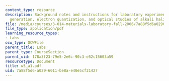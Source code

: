 ```yaml
---
content_type: resource
description: Background notes and instructions for laboratory experiments on X-ray
  generation, electron quantization, and optical studies of alkali halide F-centers.
file: /media/courses/3-014-materials-laboratory-fall-2006/7a88f5d6a0296011be8ae40e5cf21427_w3_a1.pdf
file_type: application/pdf
learning_resource_types:
- Labs
ocw_type: OCWFile
parent_title: Labs
parent_type: CourseSection
parent_uid: 178a3f23-79e5-2e6c-90c3-e52c15603a59
resourcetype: Document
title: w3_a1.pdf
uid: 7a88f5d6-a029-6011-be8a-e40e5cf21427
---
```

